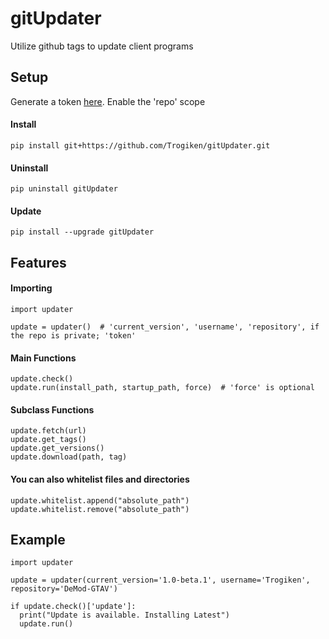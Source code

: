# gitUpdater
Utilize github tags to update client programs

## Setup

Generate a token [here](https://github.com/settings/tokens). Enable the 'repo' scope

#### Install
`pip install git+https://github.com/Trogiken/gitUpdater.git`

#### Uninstall
`pip uninstall gitUpdater`

#### Update
`pip install --upgrade gitUpdater`

## Features

#### Importing
```
import updater

update = updater()  # 'current_version', 'username', 'repository', if the repo is private; 'token'
```

#### Main Functions
```
update.check()
update.run(install_path, startup_path, force)  # 'force' is optional
```

#### Subclass Functions
```
update.fetch(url)
update.get_tags()
update.get_versions()
update.download(path, tag)
```

#### You can also whitelist files and directories
```
update.whitelist.append("absolute_path")
update.whitelist.remove("absolute_path")
```

## Example

```
import updater

update = updater(current_version='1.0-beta.1', username='Trogiken', repository='DeMod-GTAV')

if update.check()['update']:
  print("Update is available. Installing Latest")
  update.run()
```
